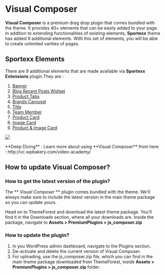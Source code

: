 # Visual Composer

**Visual Composer** is a premium drag drop plugin that comes bundled with the theme. It provides 40+ elements that can be easily added to your page. In addition to extending functionalities of existing elements, **Sportexx** theme has added 9 additional elements. With this set of elements, you will be able to create unlimited varities of pages.

## Sportexx Elements

There are 9 additional elements that are made available via **Sportexx Extensions** plugin.They are :

1. [Banner](visual_composer/banner.md)
2. [Blog Recent Posts Widget](visual_composer/blog_recent_posts_widget.md)
3. [Product Tabs](visual_composer/product_tabs.md)
4. [Brands Carousel](visual_composer/brands_carousel.md)
5. [Title](visual_composer/title.md)
6. [Team Member](visual_composer/team_member.md)
7. [Product Card](visual_composer/product_card.md)
8. [Image Card](visual_composer/image_card.md)
9. [Product & Image Card](visual_composer/product_&_image_card.md)

![](http://transvelo.github.io/sportexx/docs/images/visual-composer-sportexx-elements.png)


<div class="alert alert-info">**Deep Diving** : Learn more about using **Visual Composer** from here : http://vc.wpbakery.com/video-academy/ </div>

## How to update Visual Composer?

### How to get the latest version of the plugin?

The ** *Visual Composer* ** plugin comes bundled with the theme. We'll always make sure to include the latest version in the main theme package so you can update yours.

Head on to ThemeForest and download the latest theme package. You'll find it in the Downloads section, where all your downloads are. Inside the package, navigate to **Assets > PremiumPlugins > js_composer.zip**

### How to update the plugin?

1. In you WordPress admin dashboard, navigate to the Plugins section.
2. De-activate and delete the current version of Visual Composer.
3. For uploading, use the js_composer.zip file, which you can find in the main theme package downloaded from ThemeForest, inside **Assets > PremiumPlugins > js_composer.zip** folder.


